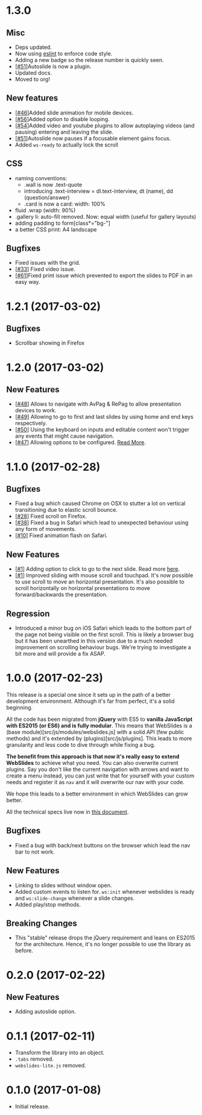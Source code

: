 # 1.3.0

## Misc

- Deps updated.
- Now using [eslint](http://eslint.org/) to enforce code style.
- Adding a new badge so the release number is quickly seen.
- [[#51](https://github.com/webslides/webslides/issues/51)]Autoslide is now a plugin.
- Updated docs.
- Moved to org!

## New features

- [[#46](https://github.com/webslides/webslides/issues/46)]Added slide animation for mobile devices.
- [[#56](https://github.com/webslides/webslides/issues/56)]Added option to disable looping.
- [[#54](https://github.com/webslides/webslides/issues/54)]Added video and youtube plugins to allow autoplaying videos (and pausing) entering and leaving the slide.
- [[#51](https://github.com/webslides/webslides/issues/51)]Autoslide now pauses if a focusable element gains focus.
- Added `ws-ready` to actually lock the scroll 

## CSS

- naming conventions: 
  - .wall is now .text-quote
  - introducing .text-interview = dl.text-interview, dt (name), dd (question/answer)
  - .card is now a card: width: 100%
- fluid .wrap (width: 90%)
- .gallery li: auto-fill removed. Now: equal width (useful for gallery layouts)
- adding padding to form[class*="bg-"]
- a better CSS print: A4 landscape


## Bugfixes

- Fixed issues with the grid.
- [[#33](https://github.com/webslides/webslides/issues/33)] Fixed video issue.
- [[#61](https://github.com/webslides/webslides/issues/61)]Fixed print issue which prevented to export the slides to PDF in an easy way.


# 1.2.1 (2017-03-02)

## Bugfixes

- Scrollbar showing in Firefox

# 1.2.0 (2017-03-02)

## New Features

- [[#48](https://github.com/webslides/webslides/issues/48)] Allows to navigate with AvPag & RePag to allow presentation devices to work.
- [[#49](https://github.com/webslides/webslides/issues/49)] Allowing to go to first and last slides by using home and end keys respectively.
- [[#50](https://github.com/webslides/webslides/issues/50)] Using the keyboard on inputs and editable content won't trigger any events that might cause navigation.
- [[#47](https://github.com/webslides/webslides/issues/47)] Allowing options to be configured. [Read More](/docs/technical.md#options).

# 1.1.0 (2017-02-28)

## Bugfixes

- Fixed a bug which caused Chrome on OSX to stutter a lot on vertical transitioning due to elastic scroll bounce.
- [[#28](https://github.com/webslides/webslides/issues/28)] Fixed scroll on Firefox.
- [[#38](https://github.com/webslides/webslides/issues/38)] Fixed a bug in Safari which lead to unexpected behaviour using any form of movements.
- [[#10](https://github.com/webslides/webslides/issues/10)] Fixed animation flash on Safari.

## New Features

- [[#1](https://github.com/webslides/webslides/issues/1)] Adding option to click to go to the next slide. Read more [here](https://github.com/webslides/webslides/blob/master/docs/click-to-nav.md).
- [[#1](https://github.com/webslides/webslides/issues/1)] Improved sliding with mouse scroll and touchpad. It's now possible to use scroll to move an horizontal presentation.
It's also possible to scroll horizontally on horizontal presentations to move forward/backwards the presentation.

## Regression

- Introduced a minor bug on iOS Safari which leads to the bottom part of the page not being visible on the first scroll. This is likely a browser bug but it has been unearthed in this version due to a much needed improvement on scrolling behaviour bugs. We're trying to investigate a bit more and will provide a fix ASAP.

# 1.0.0 (2017-02-23)

This release is a special one since it sets up in the path of a better development environment. Although it's far from
perfect, it's a solid beginning.

All the code has been migrated from **jQuery** with ES5 to **vanilla JavaScript with ES2015 (or ES6) and is fully modular**.
This means that WebSlides is a (base module)[src/js/modules/webslides.js] with a solid API (few public methods) and
it's extended by (plugins)[src/js/plugins]. This leads to more granularity and less code to dive through while fixing a
bug.

**The benefit from this approach is that now it's really easy to extend WebSlides** to achieve what you need. You can also
overwrite current plugins. Say you don't like the current navigation with arrows and want to create a menu instead, you
can just write that for yourself with your custom needs and register it as `nav` and it will overwrite our nav with
your code.

We hope this leads to a better environment in which WebSlides can grow better.

All the technical specs live now in [this document](docs/technical.md).

## Bugfixes

- Fixed a bug with back/next buttons on the browser which lead the nav bar to not work.

## New Features

- Linking to slides without window open.
- Added custom events to listen for. `ws:init` whenever webslides is ready and `ws:slide-change` whenever a slide changes.
- Added play/stop methods.

## Breaking Changes

- This "stable" release drops the jQuery requirement and leans on ES2015 for the architecture. Hence, it's no longer possible
to use the library as before.

# 0.2.0 (2017-02-22)

## New Features

- Adding autoslide option.

# 0.1.1 (2017-02-11)

- Transform the library into an object.
- `.tabs` removed.
- `webslides-lite.js` removed.

# 0.1.0 (2017-01-08)

- Initial release.
